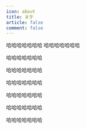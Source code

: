 ```yaml
---
icon: about
title: 关于
article: false
comment: false
---
```

哈哈哈哈哈哈哈
哈哈哈哈哈哈哈

哈哈哈哈哈哈哈

哈哈哈哈哈哈哈

哈哈哈哈哈哈哈

哈哈哈哈哈哈哈

哈哈哈哈哈哈哈

哈哈哈哈哈哈哈
